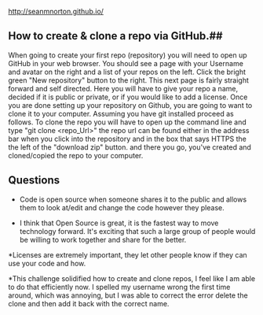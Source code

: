 http://seanmnorton.github.io/

## How to create & clone a repo via GitHub.##
  When going to create your first repo (repository) you will need to open up GitHub in your web browser. You should see a page with your Username and avatar on the right and a list of your repos on the left. Click the bright green "New repository" button to the right. This next page is fairly straight forward and self directed. Here you will have to give your repo a name, decided if it is public or private, or if you would like to add a license. Once you are done setting up your repository on Github, you are going to want to clone it to your computer. Assuming you have git installed proceed as follows. To clone the repo you will have to open up the command line and type "git clone <repo_Url>" the repo url can be found either in the address bar when you click into the repository and in the box that says HTTPS the the left of the "download zip" button. and there you go, you've created and cloned/copied the repo to your computer.

## Questions ##

 * Code is open source when someone shares it to the public and allows them to look at/edit and change the code however they please.

 * I think that Open Source is great, it is the fastest way to move technology forward. It's exciting that such a large group of people would be willing to work together and share for the better.

 *Licenses are extremely important, they let other people know if they can use your code and how.

 *This challenge solidified how to create and clone repos, I feel like I am able to do that efficiently now. I spelled my username wrong the first time around, which was annoying, but I was able to correct the error delete the clone and then add it back with the correct name.


